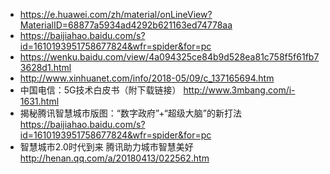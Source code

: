 * https://e.huawei.com/zh/material/onLineView?MaterialID=68877a5934ad4292b621163ed74778aa
* https://baijiahao.baidu.com/s?id=1610193951758677824&wfr=spider&for=pc
* https://wenku.baidu.com/view/4a094325ce84b9d528ea81c758f5f61fb73628d1.html
* http://www.xinhuanet.com/info/2018-05/09/c_137165694.htm
* 中国电信：5G技术白皮书（附下载链接） http://www.3mbang.com/i-1631.html
* 揭秘腾讯智慧城市版图：“数字政府”+“超级大脑”的新打法 https://baijiahao.baidu.com/s?id=1610193951758677824&wfr=spider&for=pc
* 智慧城市2.0时代到来 腾讯助力城市智慧美好 http://henan.qq.com/a/20180413/022562.htm
